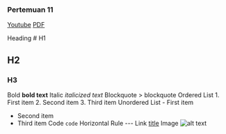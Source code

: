 ### Pertemuan 11

[Youtube](https://youtube.com/live/y0M7xWXbxms?authuser=0)
[PDF](https://drive.google.com/file/d/1BfOjpEIdny8Ifg92WLUPxSc9rtwBygws/view?usp=classroom_web&authuser=0)


Heading 	# H1
## H2
### H3
Bold 	**bold text**
Italic 	*italicized text*
Blockquote 	> blockquote
Ordered List 	1. First item
2. Second item
3. Third item
Unordered List 	- First item
- Second item
- Third item
Code 	`code`
Horizontal Rule 	---
Link 	[title](https://www.example.com)
Image 	![alt text](image.jpg)